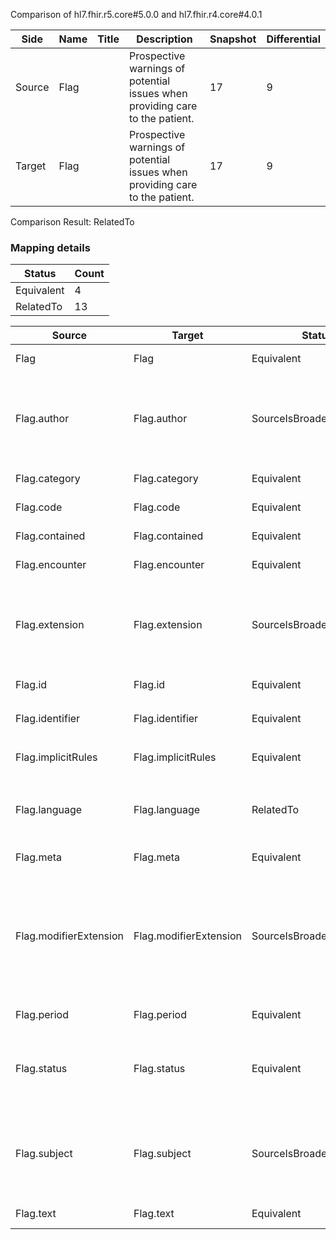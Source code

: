 Comparison of hl7.fhir.r5.core#5.0.0 and hl7.fhir.r4.core#4.0.1

| Side | Name | Title | Description | Snapshot | Differential |
| --- | --- | --- | --- | --- | --- |
| Source | Flag |  | Prospective warnings of potential issues when providing care to the patient. | 17 | 9 |
| Target | Flag |  | Prospective warnings of potential issues when providing care to the patient. | 17 | 9 |


Comparison Result: RelatedTo


### Mapping details

| Status | Count |
| ------ | ----- |
Equivalent | 4 |
RelatedTo | 13 |


| Source | Target | Status | Message |
| ------ | ------ | ------ | ------- |
| Flag | Flag | Equivalent | R5 `Flag` maps as Equivalent to R4 `Flag` |
| Flag.author | Flag.author | SourceIsBroaderThanTarget | R5 `Flag.author` maps as SourceIsBroaderThanTarget to R4 `Flag.author` - author has change due to type change: R5 `author` `Reference` maps as SourceIsBroaderThanTarget for R4 `author` |
| Flag.category | Flag.category | Equivalent | R5 `Flag.category` maps as Equivalent to R4 `Flag.category` |
| Flag.code | Flag.code | Equivalent | R5 `Flag.code` maps as Equivalent to R4 `Flag.code` |
| Flag.contained | Flag.contained | Equivalent | R5 `Flag.contained` maps as Equivalent to R4 `Flag.contained` |
| Flag.encounter | Flag.encounter | Equivalent | R5 `Flag.encounter` maps as Equivalent to R4 `Flag.encounter` |
| Flag.extension | Flag.extension | SourceIsBroaderThanTarget | R5 `Flag.extension` maps as SourceIsBroaderThanTarget to R4 `Flag.extension` - extension has change due to type change: R5 `extension` `Extension` maps as SourceIsBroaderThanTarget for R4 `extension` |
| Flag.id | Flag.id | Equivalent | R5 `Flag.id` maps as Equivalent to R4 `Flag.id` |
| Flag.identifier | Flag.identifier | Equivalent | R5 `Flag.identifier` maps as Equivalent to R4 `Flag.identifier` |
| Flag.implicitRules | Flag.implicitRules | Equivalent | R5 `Flag.implicitRules` maps as Equivalent to R4 `Flag.implicitRules` |
| Flag.language | Flag.language | RelatedTo | R5 `Flag.language` maps as RelatedTo to R4 `Flag.language` - language changed the binding strength from Required to Preferred |
| Flag.meta | Flag.meta | Equivalent | R5 `Flag.meta` maps as Equivalent to R4 `Flag.meta` |
| Flag.modifierExtension | Flag.modifierExtension | SourceIsBroaderThanTarget | R5 `Flag.modifierExtension` maps as SourceIsBroaderThanTarget to R4 `Flag.modifierExtension` - modifierExtension has change due to type change: R5 `modifierExtension` `Extension` maps as SourceIsBroaderThanTarget for R4 `modifierExtension` |
| Flag.period | Flag.period | Equivalent | R5 `Flag.period` maps as Equivalent to R4 `Flag.period` |
| Flag.status | Flag.status | Equivalent | R5 `Flag.status` maps as Equivalent to R4 `Flag.status` - status has compatible required binding for code type: http://hl7.org/fhir/ValueSet/flag-status|5.0.0 and http://hl7.org/fhir/ValueSet/flag-status|4.0.1 (Equivalent) |
| Flag.subject | Flag.subject | SourceIsBroaderThanTarget | R5 `Flag.subject` maps as SourceIsBroaderThanTarget to R4 `Flag.subject` - subject has change due to type change: R5 `subject` `Reference` maps as SourceIsBroaderThanTarget for R4 `subject` |
| Flag.text | Flag.text | Equivalent | R5 `Flag.text` maps as Equivalent to R4 `Flag.text` |

